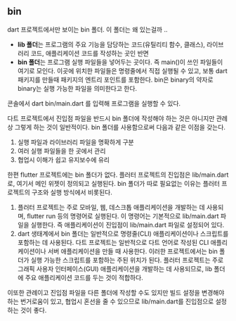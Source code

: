 ## bin
dart 프로젝트에서만 보이는 bin 폴더.
이 폴더는 왜 있는걸까 ..

- **lib 폴더**는 프로그램의 주요 기능을 담당하는 코드(유틸리티 함수, 클래스), 라이브러리 코드, 애플리케이션 코드를 작성하는 곳인 반면
- **bin 폴더**는 프로그램 실행 파일들을 넣어두는 곳이다. 즉 main()이 쓰인 파일들이 여기로 모인다. 
이곳에 위치한 파일들은 명령줄에서 직접 실행될 수 있고, 보통 dart 패키지를 만들때 패키지의 엔트리 포인트를 포함한다.
bin은 binary의 약자로 binary는 실행 가능한 파일을 의미한다고 한다.

콘솔에서 dart bin/main.dart 를 입력해 프로그램을 실행할 수 있다.

다트 프로젝트에서 진입점 파일을 반드시 bin 폴더에 작성해야 하는 것은 아니지만 관례상 그렇게 하는 것이 일반적이다.
bin 폴더를 사용함으로써 다음과 같은 이점을 갖는다.
1. 실행 파일과 라이브러리 파일을 명확하게 구분
2. 여러 실행 파일들을 한 곳에서 관리 
3. 협업시 이해가 쉽고 유지보수에 유리   

한편 flutter 프로젝트에는 bin 폴더가 없다. 플러터 프로젝트의 진입점은 lib/main.dart로, 여기서 메인 위젯이 정의되고 실행된다.
bin 폴더가 따로 필요없는 이유는 플러터 프로젝트의 구조와 실행 방식에서 비롯된다.

1. 플러터 프로젝트는 주로 모바일, 웹, 데스크톱 애플리케이션을 개발하는 데 사용되며, flutter run 등의 명령어로 실행된다.
이 명령어는 기본적으로 lib/main.dart 파일을 실행한다. 즉 애플리케이션이 진입점이 lib/main.dart 파일로 설정되어 있다.
2. dart 생태계에서 bin 폴더는 일반적으로 명령줄(CLI) 애플리케이션이나 스크립트를 포함하는 데 사용된다.
다트 프로젝트는 일반적으로 다트 언어로 작성된 CLI 애플리케이션이나 서버 애플리케이션을 만들 때 사용한다.
이러한 프로젝트에서는 bin 폴더가 실행 가능한 스크립트를 포함하는 주된 위치가 된다.
플러터 프로젝트는 주로 그래픽 사용자 인터페이스(GUI) 애플리케이션을 개발하는 데 사용되므로, lib 폴더에 주요 애플리케이션 코드를 두는 것이 적합하다.

이또한 관례이고 진입점 파일을 다른 폴더에 작성할 수도 있지만 빌드 설정을 변경해야하는 번거로움이 있고, 협업시 혼선을 줄 수 있으므로 lib/main.dart를 진입점으로 설정하는 것이 좋다.
